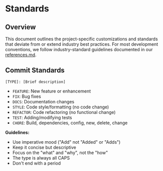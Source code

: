 # Standards

## Overview

This document outlines the project-specific customizations and standards that deviate from or extend industry best practices. For most development conventions, we follow industry-standard guidelines documented in our [references.md](./references.md).

## Commit Standards

```
[TYPE]: [Brief description]
```

- `FEATURE`: New feature or enhancement
- `FIX`: Bug fixes
- `DOCS`: Documentation changes
- `STYLE`: Code style/formatting (no code change)
- `REFACTOR`: Code refactoring (no functional change)
- `TEST`: Adding/modifying tests
- `CHORE`: Build, dependencies, config, new, delete, change

**Guidelines:**

- Use imperative mood ("Add" not "Added" or "Adds")
- Keep it concise but descriptive
- Focus on the "what" and "why", not the "how"
- The type is always all CAPS
- Don't end with a period
